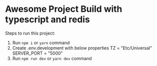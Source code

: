 # Awesome Project Build with typescript and redis

Steps to run this project:

1. Run `npm i` or `yarn` command
2. Create .env.development with below properties
   TZ = "Etc/Universal"
   SERVER_PORT = "5000"
3. Run `npm run dev` or `yarn dev` command
